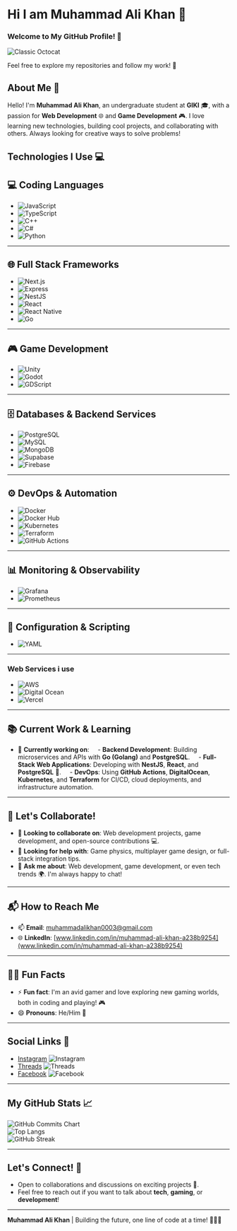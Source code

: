 # Hi I am Muhammad Ali Khan 👋

### Welcome to My GitHub Profile! 🎉

![Classic Octocat](https://github.githubassets.com/images/icons/emoji/octocat.png)

Feel free to explore my repositories and follow my work! 🚀

## About Me 🌟
Hello! I'm **Muhammad Ali Khan**, an undergraduate student at **GIKI** 🎓, with a passion for **Web Development** 🌐 and **Game Development** 🎮. I love learning new technologies, building cool projects, and collaborating with others. Always looking for creative ways to solve problems!

## Technologies I Use 💻

## 💻 Coding Languages
- ![JavaScript](https://img.shields.io/badge/JavaScript-efd81d?style=flat-square&logo=javascript&logoColor=black)  
- ![TypeScript](https://img.shields.io/badge/TypeScript-3178C6?style=flat-square&logo=typescript&logoColor=white)  
- ![C++](https://img.shields.io/badge/C++-00599C?style=flat-square&logo=cplusplus&logoColor=white)  
- ![C#](https://img.shields.io/badge/C%23-239120?style=flat-square&logo=c-sharp&logoColor=white)  
- ![Python](https://img.shields.io/badge/Python-3776AB?style=flat-square&logo=python&logoColor=white)  

---

## 🌐 Full Stack Frameworks
- ![Next.js](https://img.shields.io/badge/Next.js-000000?style=flat-square&logo=nextdotjs&logoColor=white)  
- ![Express](https://img.shields.io/badge/Express-000000?style=flat-square&logo=express&logoColor=white)  
- ![NestJS](https://img.shields.io/badge/NestJS-E0234E?style=flat-square&logo=nestjs&logoColor=white)  
- ![React](https://img.shields.io/badge/React-61DAFB?style=flat-square&logo=react&logoColor=black)  
- ![React Native](https://img.shields.io/badge/React_Native-61DAFB?style=flat-square&logo=react&logoColor=black)  
- ![Go](https://img.shields.io/badge/Go-00ADD8?style=flat-square&logo=go&logoColor=white)  

---

## 🎮 Game Development
- ![Unity](https://img.shields.io/badge/Unity-000000?style=flat-square&logo=unity&logoColor=white)  
- ![Godot](https://img.shields.io/badge/Godot-358BFF?style=flat-square&logo=godot-engine&logoColor=white)  
- ![GDScript](https://img.shields.io/badge/GDScript-355D4B?style=flat-square&logo=godot&logoColor=white)  

---

## 🗄️ Databases & Backend Services
- ![PostgreSQL](https://img.shields.io/badge/PostgreSQL-336791?style=flat-square&logo=postgresql&logoColor=white)  
- ![MySQL](https://img.shields.io/badge/MySQL-4479A1?style=flat-square&logo=mysql&logoColor=white)  
- ![MongoDB](https://img.shields.io/badge/MongoDB-47A248?style=flat-square&logo=mongodb&logoColor=white)  
- ![Supabase](https://img.shields.io/badge/Supabase-3ECF8E?style=flat-square&logo=supabase&logoColor=white)  
- ![Firebase](https://img.shields.io/badge/Firebase-FFCA28?style=flat-square&logo=firebase&logoColor=black)  

---

## ⚙️ DevOps & Automation
- ![Docker](https://img.shields.io/badge/Docker-2496ED?style=flat-square&logo=docker&logoColor=white)  
- ![Docker Hub](https://img.shields.io/badge/Docker_Hub-2496ED?style=flat-square&logo=docker&logoColor=white)  
- ![Kubernetes](https://img.shields.io/badge/Kubernetes-326CE5?style=flat-square&logo=kubernetes&logoColor=white)  
- ![Terraform](https://img.shields.io/badge/Terraform-844FBA?style=flat-square&logo=terraform&logoColor=white)  
- ![GitHub Actions](https://img.shields.io/badge/GitHub_Actions-2088FF?style=flat-square&logo=githubactions&logoColor=white)  

---

## 📊 Monitoring & Observability
- ![Grafana](https://img.shields.io/badge/Grafana-F46800?style=flat-square&logo=grafana&logoColor=white)  
- ![Prometheus](https://img.shields.io/badge/Prometheus-E6522C?style=flat-square&logo=prometheus&logoColor=white)  

---

## 📝 Configuration & Scripting
- ![YAML](https://img.shields.io/badge/YAML-000000?style=flat-square&logo=yaml&logoColor=white)  

---

### Web Services i use
- ![AWS](https://img.shields.io/badge/AWS-232F3E?style=flat-square&logo=amazon-aws&logoColor=white)  
- ![Digital Ocean](https://img.shields.io/badge/Digital_Ocean-0080FF?style=flat-square&logo=digitalocean&logoColor=white)  
- ![Vercel](https://img.shields.io/badge/Vercel-000000?style=flat-square&logo=vercel&logoColor=white)

---

## 📚 Current Work & Learning

- 🔭 **Currently working on**:  
  - **Backend Development**: Building microservices and APIs with **Go (Golang)** and **PostgreSQL**.  
  - **Full-Stack Web Applications**: Developing with **NestJS**, **React**, and **PostgreSQL** 🚀.  
  - **DevOps**: Using **GitHub Actions**, **DigitalOcean**, **Kubernetes**, and **Terraform** for CI/CD, cloud deployments, and infrastructure automation.
  
---

## 🤝 Let's Collaborate!

- 👯 **Looking to collaborate on**: Web development projects, game development, and open-source contributions 💻.
- 🤔 **Looking for help with**: Game physics, multiplayer game design, or full-stack integration tips.
- 💬 **Ask me about**: Web development, game development, or even tech trends 🌍. I'm always happy to chat!
  
---

## 📬 How to Reach Me

- 📫 **Email**: [muhammadalikhan0003@gmail.com](mailto:muhammadalikhan0003@gmail.com)
- 🌐 **LinkedIn**: [www.linkedin.com/in/muhammad-ali-khan-a238b9254](www.linkedin.com/in/muhammad-ali-khan-a238b9254)
  
---

## 🧑‍💻 Fun Facts

- ⚡ **Fun fact**: I'm an avid gamer and love exploring new gaming worlds, both in coding and playing! 🎮
- 😄 **Pronouns**: He/Him 👦
  
---

## Social Links 📲

- [Instagram](https://www.instagram.com/muhammad_ali_khan_009/) ![Instagram](https://img.shields.io/badge/Instagram-E4405F?style=flat-square&logo=instagram&logoColor=white)
- [Threads](https://www.threads.net/@muhammad_ali_khan_009) ![Threads](https://img.shields.io/badge/Threads-262626?style=flat-square&logo=threads&logoColor=white)
- [Facebook](https://www.facebook.com/profile.php?id=100094497068000) ![Facebook](https://img.shields.io/badge/Facebook-1877F2?style=flat-square&logo=facebook&logoColor=white)

---

## My GitHub Stats 📈
![GitHub Commits Chart](https://github-contributions-api.jgrn.io/v2/contributions-bar/Muhammad-Ali-Khan9)
<br>
![Top Langs](https://github-readme-stats.vercel.app/api/top-langs/?username=Muhammad-Ali-Khan9&layout=compact)
<br>
![GitHub Streak](https://streak-stats.demolab.com/?user=Muhammad-Ali-Khan9&theme=dark&hide_border=true&date_format=%5BY%5D%20M%20D)

---

## Let's Connect! 🤝
- Open to collaborations and discussions on exciting projects 🌱. 
- Feel free to reach out if you want to talk about **tech**, **gaming**, or **development**!

---

**Muhammad Ali Khan** | Building the future, one line of code at a time! 👨‍💻✨
